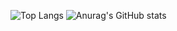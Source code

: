 ![Top Langs](https://github-readme-stats.vercel.app/api/top-langs/?username=isidora-stanic&size_weight=0.5&count_weight=1&layout=compact&langs_count=10&show_icons=true&hide=xslt,shaderlab,mathematica,hlsl,dockerfile,shell,rust)
![Anurag's GitHub stats](https://github-readme-stats.vercel.app/api?username=isidora-stanic&show_icons=true)

<!--
### Hi there 👋
**isidora-stanic/isidora-stanic** is a ✨ _special_ ✨ repository because its `README.md` (this file) appears on your GitHub profile.

Here are some ideas to get you started:

- 🔭 I’m currently working on ...
- 🌱 I’m currently learning ...
- 👯 I’m looking to collaborate on ...
- 🤔 I’m looking for help with ...
- 💬 Ask me about ...
- 📫 How to reach me: ...
- 😄 Pronouns: ...
- ⚡ Fun fact: ...
-->
